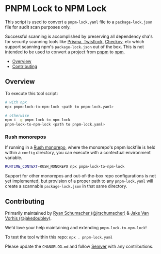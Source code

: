 # PNPM Lock to NPM Lock

This script is used to convert a `pnpm-lock.yaml` file to a `package-lock.json` file for audit scan purposes only.

Successful scanning is accomplished by preserving all dependency sha's for security scanning tools like
[Prisma, Twistlock](https://www.paloaltonetworks.com/blog/2019/11/cloud-prisma-cloud-compute-edition/),
[Checkov](https://www.checkov.io/), etc which support scanning npm's `package-lock.json` out of the box.
This is not intended to be used to convert a project from [pnpm](https://pnpm.io/) to [npm](https://www.npmjs.com/).

- [Overview](#overview)
- [Contributing](#contributing)

## Overview

To execute this tool script:

```bash
# with npx
npx pnpm-lock-to-npm-lock <path to pnpm-lock.yaml>

# otherwise
npm i -g pnpm-lock-to-npm-lock
pnpm-lock-to-npm-lock <path to pnpm-lock.yaml>
```

### Rush monorepos

If running in a [Rush monorepo](https://rushjs.io/), where the monorepo's pnpm lockfile
is held within a `config` directory, you can execute with a contextual environment variable.

```bash
RUNTIME_CONTEXT=RUSH_MONOREPO npx pnpm-lock-to-npm-lock
```

Support for other monorepos and out-of-the-box repo configurations is not yet implemented,
but provision of a proper path to any `pnpm-lock.yaml` will create a scannable
`package-lock.json` in that same directory.

## Contributing

Primarily maintained by [Ryan Schumacher (@jrschumacher)](https://github.com/jrschumacher) & [Jake Van Vorhis (@jakedoublev)](https://github.com/jakedoublev).

We'd love your help maintaining and extending `pnpm-lock-to-npm-lock`!

To test the tool within this repo: `npx . pnpm-lock.yaml`

Please update the `CHANGELOG.md` and follow [Semver](https://semver.org/) with any contributions.
